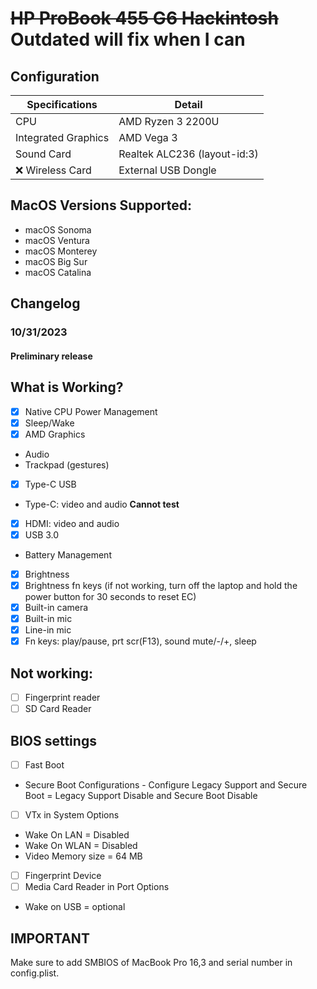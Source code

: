 # ~~HP ProBook 455 G6 Hackintosh~~ **Outdated will fix when I can**

## Configuration

| Specifications      | Detail                       |
| ------------------- | ---------------------------- |
| CPU                 | AMD Ryzen 3 2200U   |
| Integrated Graphics | AMD Vega 3       |
| Sound Card          | Realtek ALC236 (layout-id:3) |
| ❌ Wireless Card    | External USB Dongle               |

## MacOS Versions Supported:

- macOS Sonoma
- macOS Ventura
- macOS Monterey
- macOS Big Sur
- macOS Catalina

## Changelog

### 10/31/2023

#### Preliminary release 

## What is Working?

- [x] Native CPU Power Management
- [x] Sleep/Wake
- [x] AMD Graphics
- Audio
- Trackpad (gestures)
- [x] Type-C USB
- Type-C: video and audio **Cannot test**
- [x] HDMI: video and audio
- [x] USB 3.0
- Battery Management
- [x] Brightness
- [x] Brightness fn keys (if not working, turn off the laptop and hold the power button for 30 seconds to reset EC)
- [x] Built-in camera
- [x] Built-in mic
- [x] Line-in mic
- [x] Fn keys: play/pause, prt scr(F13), sound mute/-/+, sleep

## Not working:

- [ ] Fingerprint reader
- [ ] SD Card Reader

## BIOS settings

- [ ] Fast Boot
- Secure Boot Configurations - Configure Legacy Support and Secure Boot = Legacy Support Disable and Secure Boot Disable
- [ ] VTx in System Options
- Wake On LAN = Disabled
- Wake On WLAN = Disabled
- Video Memory size = 64 MB
- [ ] Fingerprint Device
- [ ] Media Card Reader in Port Options
- Wake on USB = optional

## IMPORTANT

Make sure to add SMBIOS of MacBook Pro 16,3 and serial number in config.plist.
